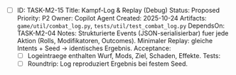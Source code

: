 - [ ] ID: TASK-M2-15
  Title: Kampf-Log & Replay (Debug)
  Status: Proposed
  Priority: P2
  Owner: Copilot Agent
  Created: 2025-10-24
  Artifacts: `game/util/combat_log.py`, `tests/util/test_combat_log.py`
  DependsOn: TASK-M2-04
  Notes:
  Strukturierte Events (JSON-serialisierbar) fuer jede Aktion (Rolls, Modifikatoren, Outcomes). Minimaler Replay: gleiche Intents + Seed -> identisches Ergebnis.
  Acceptance:
  - [ ] Logeintraege enthalten Wurf, Mods, Ziel, Schaden, Effekte.
  Tests:
  - [ ] Roundtrip: Log reproduziert Ergebnis bei festem Seed.
